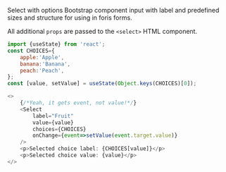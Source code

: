 Select with options Bootstrap component input with label and predefined sizes and structure for using in foris forms.

All additional `props` are passed to the `<select>` HTML component.

```js
import {useState} from 'react';
const CHOICES={
    apple:'Apple',
    banana:'Banana',
    peach:'Peach',
};
const [value, setValue] = useState(Object.keys(CHOICES)[0]);

<>
    {/*Yeah, it gets event, not value!*/}
    <Select
        label="Fruit"
        value={value}
        choices={CHOICES}
        onChange={event=>setValue(event.target.value)}
    />
    <p>Selected choice label: {CHOICES[value]}</p>
    <p>Selected choice value: {value}</p>
</>
```
